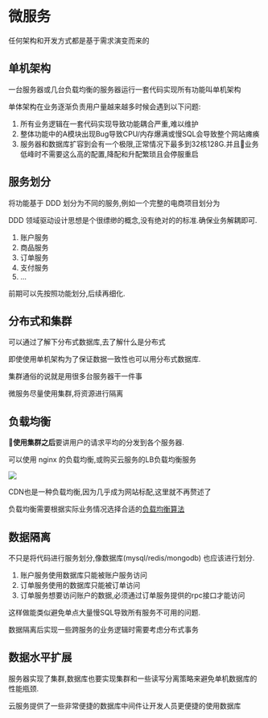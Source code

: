 # 微服务

任何架构和开发方式都是基于需求演变而来的

## 单机架构 <a id="mono"></a>

一台服务器或几台负载均衡的服务器运行一套代码实现所有功能叫单机架构

单体架构在业务逐渐负责用户量越来越多时候会遇到以下问题:

1. 所有业务逻辑在一套代码实现导致功能耦合严重,难以维护
2. 整体功能中的A模块出现Bug导致CPU/内存爆满或慢SQL会导致整个网站瘫痪
3. 服务器和数据库扩容到会有一个极限,正常情况下最多到32核128G.并且业务低峰时不需要这么高的配置,降配和升配繁琐且会停服重启

## 服务划分 <a id="ddd"></a>

将功能基于 DDD 划分为不同的服务,例如一个完整的电商项目划分为

DDD 领域驱动设计思想是个很缥缈的概念,没有绝对的的标准.确保业务解耦即可.

1. 账户服务
2. 商品服务
3. 订单服务
4. 支付服务
5. ...

前期可以先按照功能划分,后续再细化.

## 分布式和集群 <a id="distributed"></a>

可以通过了解下分布式数据库,去了解什么是分布式


即使使用单机架构为了保证数据一致性也可以用分布式数据库.


集群通俗的说就是用很多台服务器干一件事


微服务尽量使用集群,将资源进行隔离


## 负载均衡 <a id="lb"></a>

**使用集群之后**要讲用户的请求平均的分发到各个服务器.

可以使用 nginx 的负载均衡,或购买云服务的LB负载均衡服务

![](https://github.com/nimoc/be/tree/5ebace9b801ce777cc6d35913aa466e760d46d1f/.gitbook/assets/lb.png)


CDN也是一种负载均衡,因为几乎成为网站标配,这里就不再赘述了


负载均衡需要根据实际业务情况选择合适的[负载均衡算法](https://juejin.cn/post/6844903926731374599)

## 数据隔离 <a id="data-isolation"></a>

不只是将代码进行服务划分,像数据库\(mysql/redis/mongodb\) 也应该进行划分.

1. 账户服务使用数据库只能被账户服务访问
2. 订单服务使用的数据库只能被订单访问
3. 订单服务想要访问账户的数据,必须通过订单服务提供的rpc接口才能访问

这样做能类似避免单点大量慢SQL导致所有服务不可用的问题.


数据隔离后实现一些跨服务的业务逻辑时需要考虑分布式事务


## 数据水平扩展 <a id="data-scale-out"></a>

服务器实现了集群,数据库也要实现集群和一些读写分离策略来避免单机数据库的性能瓶颈.


云服务提供了一些非常便捷的数据库中间件让开发人员更便捷的使用数据库


